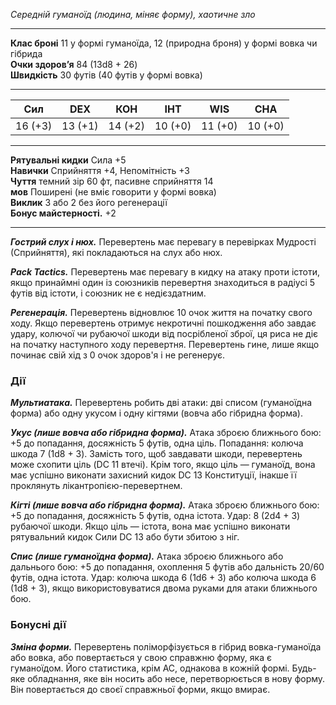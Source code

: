 _Середній гуманоїд (людина, міняє форму), хаотичне зло_

---

**Клас броні** 11 у формі гуманоїда, 12 (природна броня) у формі вовка чи гібрида  
**Очки здоров’я** 84 (13d8 + 26)  
**Швидкість** 30 футів (40 футів у формі вовка)

---

| Сил     | DEX     | КОН     | ІНТ     | WIS     | CHA     |
| ------- | ------- | ------- | ------- | ------- | ------- |
| 16 (+3) | 13 (+1) | 14 (+2) | 10 (+0) | 11 (+0) | 10 (+0) |

---

**Рятувальні кидки** Сила +5  
**Навички** Сприйняття +4, Непомітність +3  
**Чуття** темний зір 60 фт, пасивне сприйняття 14  
**мов** Поширені (не вміє говорити у формі вовка)  
**Виклик** 3 або 2 без його регенерації  
**Бонус майстерності.** +2  

---

**_Гострий слух і нюх._** Перевертень має перевагу в перевірках Мудрості (Сприйняття), які покладаються на слух або нюх.

**_Pack Tactics._** Перевертень має перевагу в кидку на атаку проти істоти, якщо принаймні один із союзників перевертня знаходиться в радіусі 5 футів від істоти, і союзник не є недієздатним.

**_Регенерація._** Перевертень відновлює 10 очок життя на початку свого ходу. Якщо перевертень отримує некротичні пошкодження або завдає удару, колючої чи рубаючої шкоди від посрібленої зброї, ця риса не діє на початку наступного ходу перевертня. Перевертень гине, лише якщо починає свій хід з 0 очок здоров'я і не регенерує.

### Дії

**_Мультиатака._** Перевертень робить дві атаки: дві списом (гуманоїдна форма) або одну укусом і одну кігтями (вовча або гібридна форма).

**_Укус (лише вовча або гібридна форма)._** Атака зброєю ближнього бою: +5 до попадання, досяжність 5 футів, одна ціль. Попадання: колюча шкода 7 (1d8 + 3). Замість того, щоб завдавати шкоди, перевертень може схопити ціль (DC 11 втечі). Крім того, якщо ціль — гуманоїд, вона має успішно виконати захисний кидок DC 13 Конституції, інакше її проклянуть лікантропією-перевертнем.

**_Кігті (лише вовча або гібридна форма)._** Атака зброєю ближнього бою: +5 до попадання, досяжність 5 футів, одна істота. Удар: 8 (2d4 + 3) рубаючої шкоди. Якщо ціль — істота, вона має успішно виконати рятувальний кидок Сили DC 13 або бути збитою з ніг.

**_Спис (лише гуманоїдна форма)._** Атака зброєю ближнього або дальнього бою: +5 до попадання, охоплення 5 футів або дальність 20/60 футів, одна істота. Удар: колюча шкода 6 (1d6 + 3) або колюча шкода 6 (1d8 + 3), якщо використовуватися двома руками для атаки ближнього бою.

### Бонусні дії

**_Зміна форми._** Перевертень поліморфізується в гібрид вовка-гуманоїда або вовка, або повертається у свою справжню форму, яка є гуманоїдом. Його статистика, крім AC, однакова в кожній формі. Будь-яке обладнання, яке він носить або несе, перетворюється в нову форму. Він повертається до своєї справжньої форми, якщо вмирає.